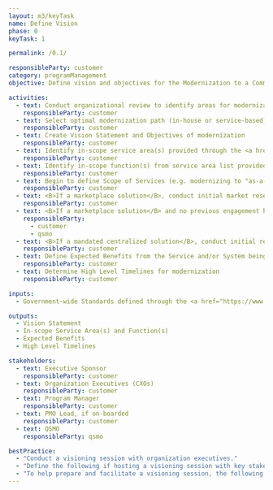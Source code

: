 ```yaml
---
layout: m3/keyTask
name: Define Vision
phase: 0
keyTask: 1

permalink: /0.1/

responsibleParty: customer
category: programManagement
objective: Define vision and objectives for the Modernization to a Common Solution.

activities:
  - text: Conduct organizational review to identify areas for modernization, improvement, and service-based delivery models
    responsibleParty: customer
  - text: Select optimal modernization path (in-house or service-based) (look to the <a href="https://community.max.gov/display/GSA/M3+Artifact+Samples">Embarking On Shared Services Strategies Tool</a>)
    responsibleParty: customer
  - text: Create Vision Statement and Objectives of modernization
    responsibleParty: customer
  - text: Identify in-scope service area(s) provided through the <a href="https://www.ussm.gov/fibf/">Federal Integrated Business Framework (FIBF)</a> website (e.g. financial management, human capital, acquisition, grants management, travel)
    responsibleParty: customer
  - text: Identify in-scope function(s) from service area list provided through <a href="https://www.ussm.gov/fibf/">FIBF website</a>
    responsibleParty: customer
  - text: Begin to define Scope of Services (e.g. modernizing to "as-a-service" IT, transaction processing service, or both)
    responsibleParty: customer
  - text: <B>If a marketplace solution</B>, conduct initial market research to identify currently available services
    responsibleParty: customer
  - text: <B>If a marketplace solution</B> and no previous engagement has occurred, coordinate with <a href="https://ussm.gsa.gov/qsmo/">QSMOs</a> for costing information, additional detail, and <a href="https://ussm.gsa.gov/assets/files/Investment-Planning-Guidance-March%202021.pdf">Investment Action Planning (IAP)</a> discussions
    responsibleParty:
      - customer
      - qsmo 
  - text: <B>If a mandated centralized solution</B>, conduct initial research to understand centralized service offering
    responsibleParty: customer
  - text: Define Expected Benefits from the Service and/or System being acquired
    responsibleParty: customer
  - text: Determine High Level Timelines for modernization
    responsibleParty: customer

inputs:
  - Government-wide Standards defined through the <a href="https://www.ussm.gov/fibf/">FIBF website</a>

outputs:
  - Vision Statement
  - In-scope Service Area(s) and Function(s)
  - Expected Benefits
  - High Level Timelines

stakeholders:
  - text: Executive Sponsor
    responsibleParty: customer
  - text: Organization Executives (CXOs)
    responsibleParty: customer
  - text: Program Manager
    responsibleParty: customer
  - text: PMO Lead, if on-boarded
    responsibleParty: customer
  - text: QSMO
    responsibleParty: qsmo

bestPractice:
  - "Conduct a visioning session with organization executives."
  - "Define the following if hosting a visioning session with key stakeholders: vision statement and objectives, identify which service areas will be migrated to a common solution, identify service provider functions available through the <a href='https://www.ussm.gov/fibf/'>FIBF</a>, establish understanding of expected benefits and high level timelines"
  - "To help prepare and facilitate a visioning session, the following documents can be used: search “Establish or Update your Vision Statement” on <a href='https://www.pic.gov/pic-resources/' aria-label ='Pic resources'>pic.gov</a> to define vision, leverage the <a href='https://assets.performance.gov/pic-resources/Goal%20Playbook.pdf'>Goal Playbook</a> to create goals"
---
```

